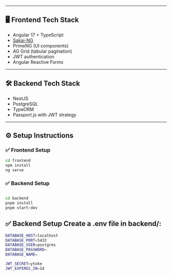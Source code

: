 
---

## 🖥️ Frontend Tech Stack

- Angular 17 + TypeScript
- [Sakai-NG](https://github.com/primefaces/sakai-ng)
- PrimeNG (UI components)
- AG Grid (tabular pagination)
- JWT authentication
- Angular Reactive Forms

---

## 🛠️ Backend Tech Stack

- NestJS
- PostgreSQL
- TypeORM
- Passport.js with JWT strategy

---

## ⚙️ Setup Instructions

### ✅ Frontend Setup

```bash
cd frontend
npm install
ng serve
```

### ✅ Backend Setup
```bash

cd backend
pnpm install
pnpm start:dev
```


## ✅ Backend Setup  Create a .env file in backend/:
```bash
DATABASE_HOST=localhost
DATABASE_PORT=5432
DATABASE_USER=postgres
DATABASE_PASSWORD=
DATABASE_NAME=

JWT_SECRET=ytoke
JWT_EXPIRES_IN=1d
